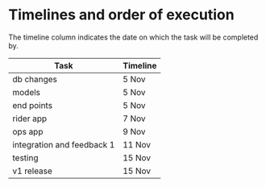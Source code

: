 # Timelines and order of execution

The timeline column indicates the date on which the task will be completed by.

| Task                       | Timeline |
| -------------------------- | -------- |
| db changes                 | 5 Nov    |
| models                     | 5 Nov    |
| end points                 | 5 Nov    |
| rider app                  | 7 Nov    |
| ops app                    | 9 Nov    |
| integration and feedback 1 | 11 Nov   |
| testing                    | 15 Nov   |
| v1 release                 | 15 Nov   |
